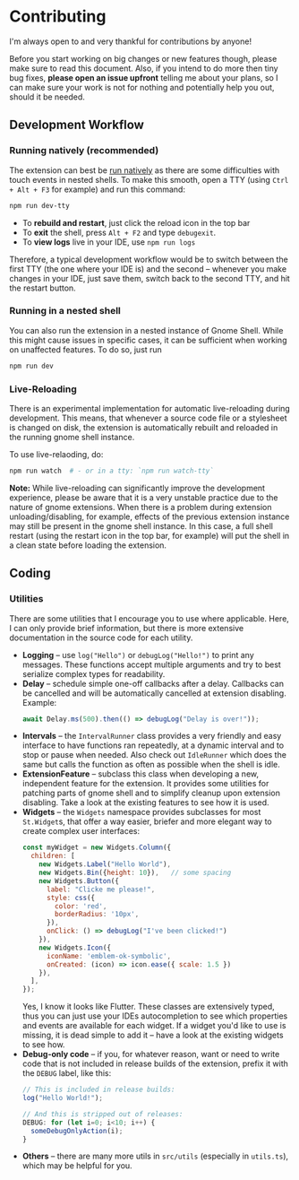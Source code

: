 
# Contributing

I'm always open to and very thankful for contributions by anyone!

Before you start working on big changes or new features though, please
make sure to read this document. Also, if you intend to do more then
tiny bug fixes, **please open an issue upfront** telling me about your 
plans, so I can make sure your work is not for nothing and potentially
help you out, should it be needed.

## Development Workflow

### Running natively (recommended)

The extension can best be [run natively](https://gitlab.gnome.org/GNOME/gnome-shell/-/blob/main/docs/building-and-running.md#native) as
there are some difficulties with touch events in nested shells. To make
this smooth, open a TTY (using `Ctrl + Alt + F3` for example) and run
this command:

```bash
npm run dev-tty
```

- To **rebuild and restart**, just click the reload icon in the top bar
- To **exit** the shell, press `Alt + F2` and type `debugexit`.
- To **view logs** live in your IDE, use `npm run logs`

Therefore, a typical development workflow would be to switch between
the first TTY (the one where your IDE is) and the second – whenever you 
make changes in your IDE, just save them, switch back to the second TTY, 
and hit the restart button.

### Running in a nested shell
You can also run the extension in a nested instance of Gnome Shell. While
this might cause issues in specific cases, it can be sufficient when working
on unaffected features. To do so, just run

```bash
npm run dev
```

### Live-Reloading

There is an experimental implementation for automatic live-reloading
during development. This means, that whenever a source code file or
a stylesheet is changed on disk, the extension is automatically
rebuilt and reloaded in the running gnome shell instance.

To use live-relaoding, do:

```bash
npm run watch  # - or in a tty: `npm run watch-tty`
```

**Note:** While live-reloading can significantly improve the development
experience, please be aware that it is a very unstable practice due to
the nature of gnome extensions. When there is a problem during
extension unloading/disabling, for example, effects of the previous extension
instance may still be present in the gnome shell instance. In this case,
a full shell restart (using the restart icon in the top bar, for example)
will put the shell in a clean state before loading the extension.


## Coding

### Utilities

There are some utilities that I encourage you to use where applicable.
Here, I can only provide brief information, but there is more extensive
documentation in the source code for each utility.

 - **Logging** – use `log("Hello")` or `debugLog("Hello!")` to print any 
    messages. These functions accept multiple arguments and try to best
    serialize complex types for readability.
 - **Delay** – schedule simple one-off callbacks after a delay. Callbacks
    can be cancelled and will be automatically cancelled at extension 
    disabling. Example:
    ```js
    await Delay.ms(500).then(() => debugLog("Delay is over!"));
    ```
 - **Intervals** – the `IntervalRunner` class provides a very friendly
    and easy interface to have functions ran repeatedly, at a dynamic
    interval and to stop or pause when needed. Also check out `IdleRunner`
    which does the same but calls the function as often as possible when
    the shell is idle.
 - **ExtensionFeature** – subclass this class when developing a new,
    independent feature for the extension. It provides some utilities 
    for patching parts of gnome shell and to simplify cleanup upon extension
    disabling. Take a look at the existing features to see how it is used.
 - **Widgets** – the `Widgets` namespace provides subclasses for most 
    `St.Widget`s, that offer a way easier, briefer and more elegant way
    to create complex user interfaces:
    ```js
    const myWidget = new Widgets.Column({
      children: [
        new Widgets.Label("Hello World"),
        new Widgets.Bin({height: 10}),   // some spacing
        new Widgets.Button({
          label: "Clicke me please!",
          style: css({
            color: 'red',
            borderRadius: '10px',
          }),
          onClick: () => debugLog("I've been clicked!")
        }),
        new Widgets.Icon({
          iconName: 'emblem-ok-symbolic',
          onCreated: (icon) => icon.ease({ scale: 1.5 })
        }),
      ],
    });
    ```
   Yes, I know it looks like Flutter. These classes are extensively 
   typed, thus you can just use your IDEs autocompletion to see which 
   properties and events are available for each widget. If a widget
   you'd like to use is missing, it is dead simple to add it – have a 
   look at the existing widgets to see how.
 - **Debug-only code** – if you, for whatever reason, want or need to
   write code that is not included in release builds of the extension,
   prefix it with the `DEBUG` label, like this:
   ```js
   // This is included in release builds:
   log("Hello World!");
   
   // And this is stripped out of releases:
   DEBUG: for (let i=0; i<10; i++) {
     someDebugOnlyAction(i);
   }
   ```
 - **Others** – there are many more utils in `src/utils` (especially 
   in `utils.ts`), which may be helpful for you.

